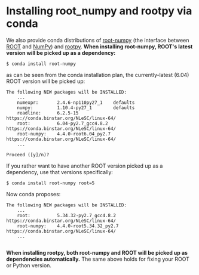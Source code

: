 # Installing root_numpy and rootpy via conda

We also provide conda distributions of [root-numpy](https://github.com/rootpy/root_numpy) (the interface between [ROOT](https://root.cern.ch/) and [NumPy](http://www.numpy.org/)) and [rootpy](https://github.com/rootpy/rootpy). **When installing root-numpy, ROOT's latest version will be picked up as a dependency:**

```
$ conda install root-numpy
```
as can be seen from the conda installation plan, the currently-latest (6.04) ROOT version will be picked up:

```
The following NEW packages will be INSTALLED:
    ...
    numexpr:       2.4.6-np110py27_1    defaults                                 
    numpy:         1.10.4-py27_1        defaults                                
    readline:      6.2.5-15             https://conda.binstar.org/NLeSC/linux-64/
    root:          6.04-py2.7_gcc4.8.2  https://conda.binstar.org/NLeSC/linux-64/
    root-numpy:    4.4.0-root6.04_py2.7 https://conda.binstar.org/NLeSC/linux-64/    
    ...           

Proceed ([y]/n)? 

```
If you rather want to have another ROOT version picked up as a dependency, use that versions specifically:

```
$ conda install root-numpy root=5
```
Now conda proposes:
```
The following NEW packages will be INSTALLED:
    ...
    root:          5.34.32-py2.7_gcc4.8.2  https://conda.binstar.org/NLeSC/linux-64/
    root-numpy:    4.4.0-root5.34.32_py2.7 https://conda.binstar.org/NLeSC/linux-64/
    ...             
    
  ```
 **When installing rootpy, both root-numpy and ROOT will be picked up as dependencies automatically.** The same above holds for fixing your ROOT or Python version.
